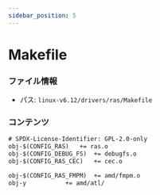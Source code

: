 ```yaml
---
sidebar_position: 5
---
```

# Makefile

### ファイル情報

- パス: `linux-v6.12/drivers/ras/Makefile`

### コンテンツ

```txt
# SPDX-License-Identifier: GPL-2.0-only
obj-$(CONFIG_RAS)	+= ras.o
obj-$(CONFIG_DEBUG_FS)	+= debugfs.o
obj-$(CONFIG_RAS_CEC)	+= cec.o

obj-$(CONFIG_RAS_FMPM)	+= amd/fmpm.o
obj-y			+= amd/atl/

```
